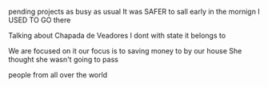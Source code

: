 pending projects
as busy as usual
It was SAFER to sall early in the mornign 
I USED TO GO there 



Talking about Chapada de Veadores
I dont with state it belongs to 



We are focused on it
our focus is to saving money to by our house
She thought she wasn't going to pass


people from all over the world